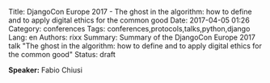 Title: DjangoCon Europe 2017 - The ghost in the algorithm: how to define and to apply digital ethics for the common good
Date:   2017-04-05 01:26
Category: conferences
Tags: conferences,protocols,talks,python,django
Lang: en
Authors: rixx
Summary: Summary of the DjangoCon Europe 2017 talk "The ghost in the algorithm: how to define and to apply digital ethics for the common good"
Status: draft

**Speaker:** Fabio Chiusi

## 

